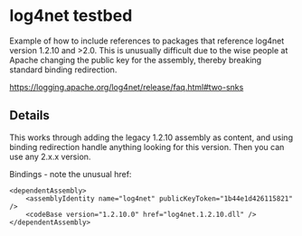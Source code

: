 # log4net testbed

Example of how to include references to packages that reference log4net version 1.2.10 and >2.0.  This is unusually difficult due to the wise people at Apache changing the public key for the assembly, thereby breaking standard binding redirection.

https://logging.apache.org/log4net/release/faq.html#two-snks

## Details

This works through adding the legacy 1.2.10 assembly as content, and using binding redirection handle anything looking for this version. Then you can use any 2.x.x version. 

Bindings - note the unusual href:

```
<dependentAssembly>
	<assemblyIdentity name="log4net" publicKeyToken="1b44e1d426115821" />
	<codeBase version="1.2.10.0" href="log4net.1.2.10.dll" />
</dependentAssembly>
```
